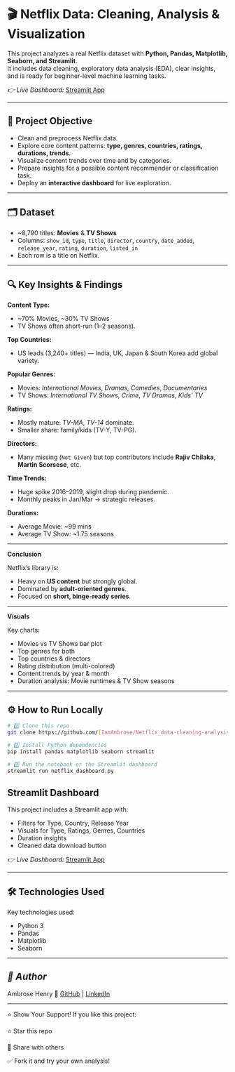 # 🎬 Netflix Data: Cleaning, Analysis & Visualization

This project analyzes a real Netflix dataset with **Python, Pandas, Matplotlib, Seaborn, and Streamlit**.  
It includes data cleaning, exploratory data analysis (EDA), clear insights, and is ready for beginner-level machine learning tasks.

*👉 Live Dashboard:* [Streamlit App](https://netflixdata-cleaning-analysis-and-visualization-c9cbeeggyr6wjm.streamlit.app/)

---

## 📌 **Project Objective**

- Clean and preprocess Netflix data.
- Explore core content patterns: **type, genres, countries, ratings, durations, trends**.
- Visualize content trends over time and by categories.
- Prepare insights for a possible content recommender or classification task.
- Deploy an **interactive dashboard** for live exploration.

---

## 🗂️ **Dataset**

- ~8,790 titles: **Movies** & **TV Shows**
- Columns: `show_id`, `type`, `title`, `director`, `country`, `date_added`, `release_year`, `rating`, `duration`, `listed_in`
- Each row is a title on Netflix.

---

## 🔍 **Key Insights & Findings**

**Content Type:**  
- ~70% Movies, ~30% TV Shows  
- TV Shows often short-run (1–2 seasons).

**Top Countries:**  
- US leads (3,240+ titles) — India, UK, Japan & South Korea add global variety.

**Popular Genres:**  
- Movies: *International Movies*, *Dramas*, *Comedies*, *Documentaries*
- TV Shows: *International TV Shows*, *Crime*, *TV Dramas*, *Kids' TV*

**Ratings:**  
- Mostly mature: *TV-MA*, *TV-14* dominate.
- Smaller share: family/kids (TV-Y, TV-PG).

**Directors:**  
- Many missing (`Not Given`) but top contributors include **Rajiv Chilaka**, **Martin Scorsese**, etc.

**Time Trends:**  
- Huge spike 2016–2019, slight drop during pandemic.
- Monthly peaks in Jan/Mar → strategic releases.

**Durations:**  
- Average Movie: ~99 mins
- Average TV Show: ~1.75 seasons

---

**Conclusion**

Netflix’s library is:
- Heavy on **US content** but strongly global.
- Dominated by **adult-oriented genres**.
- Focused on **short, binge-ready series**.

---

**Visuals**

Key charts:
- Movies vs TV Shows bar plot
- Top genres for both
- Top countries & directors
- Rating distribution (multi-colored)
- Content trends by year & month
- Duration analysis: Movie runtimes & TV Show seasons

---

## ⚙️ **How to Run Locally**

```bash
# 1️⃣ Clone this repo
git clone https://github.com/[IamAmbrose/Netflix_data-cleaning-analysis-and-visualization.git]

# 2️⃣ Install Python dependencies
pip install pandas matplotlib seaborn streamlit

# 3️⃣ Run the notebook or the Streamlit dashboard
streamlit run netflix_dashboard.py
```

## **Streamlit Dashboard**

This project includes a Streamlit app with:
- Filters for Type, Country, Release Year
- Visuals for Type, Ratings, Genres, Countries
- Duration insights
- Cleaned data download button
 
*👉 Live Dashboard:* [Streamlit App](https://netflixdata-cleaning-analysis-and-visualization-c9cbeeggyr6wjm.streamlit.app/)

---

## **🛠️ Technologies Used**

Key technologies used:
- Python 3
- Pandas
- Matplotlib
- Seaborn

---

## *📜 Author*

Ambrose Henry
🔗 [GitHub](https://github.com/IamAmbrose) | [LinkedIn](https://www.linkedin.com/in/ambrose-henry-m-30bb84235/)

---

⭐️ Show Your Support!
If you like this project:

⭐️ Star this repo

📣 Share with others

✅ Fork it and try your own analysis!
